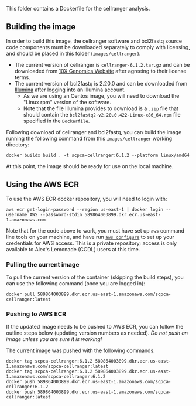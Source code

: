 This folder contains a Dockerfile for the cellranger analysis.


## Building the image

In order to build this image, the cellranger software and bcl2fastq source code components must be downloaded separately to comply with licensing, and should be placed in this folder (`images/cellranger`).
- The current version of cellranger is `cellranger-6.1.2.tar.gz` and can be downloaded from [10X Genomics Website](https://support.10xgenomics.com/single-cell-gene-expression/software/downloads/6.0) after agreeing to their license terms.
- The current version of bcl2fastq is 2.20.0 and can be downloaded from [Illumina](https://support.illumina.com/sequencing/sequencing_software/bcl2fastq-conversion-software.html) after logging into an Illumina account.
  - As we are using an Centos image, you will need to download the "Linux rpm" version of the software.
  - Note that the file Illumina provides to download is a `.zip` file that should contain the `bcl2fastq2-v2.20.0.422-Linux-x86_64.rpm` file specified in the `Dockerfile`.

Following download of cellranger and bcl2fastq, you can build the image running the following command from this `images/cellranger` working directory:

```
docker buildx build . -t scpca-cellranger:6.1.2 --platform linux/amd64
```

At this point, the image should be ready for use on the local machine.

## Using the AWS ECR

To use the AWS ECR docker repository, you will need to login  with:
```
aws ecr get-login-password --region us-east-1 | docker login --username AWS --password-stdin 589864003899.dkr.ecr.us-east-1.amazonaws.com
```

Note that for the code above to work, you must have set up `aws` command line tools on your machine, and have run [`aws configure`](https://docs.aws.amazon.com/cli/latest/userguide/cli-configure-quickstart.html) to set up your credentials for AWS access.
This is a private repository; access is only available to Alex's Lemonade (CCDL) users at this time.

### Pulling the current image

To pull the current version of the container (skipping the build steps), you can use the following command (once you are logged in):

```
docker pull 589864003899.dkr.ecr.us-east-1.amazonaws.com/scpca-cellranger:latest
```

### Pushing to AWS ECR

If the updated image needs to be pushed to AWS ECR, you can follow the outline steps below (updating version numbers as needed).
*Do not push an image unless you are sure it is working!*

The current image was pushed with the following commands.

```
docker tag scpca-cellranger:6.1.2 589864003899.dkr.ecr.us-east-1.amazonaws.com/scpca-cellranger:latest
docker tag scpca-cellranger:6.1.2 589864003899.dkr.ecr.us-east-1.amazonaws.com/scpca-cellranger:6.1.2
docker push 589864003899.dkr.ecr.us-east-1.amazonaws.com/scpca-cellranger:6.1.2
docker push 589864003899.dkr.ecr.us-east-1.amazonaws.com/scpca-cellranger:latest
```

